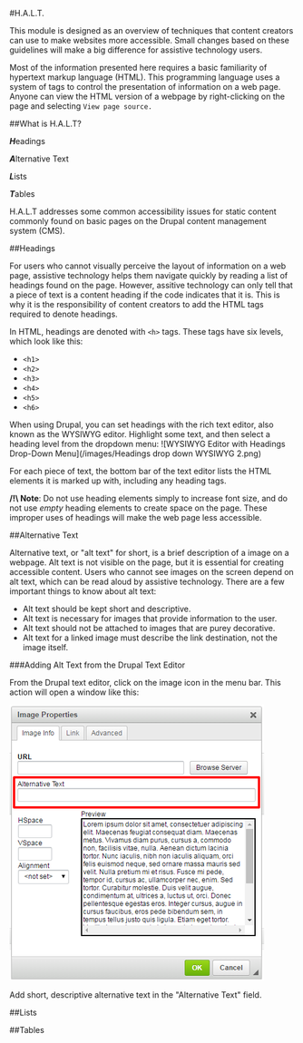 #H.A.L.T.

This module is designed as an overview of techniques that content creators can use to make websites more accessible.
Small changes based on these guidelines will make a big difference for assistive technology users. 

Most of the information presented here requires a basic familiarity of hypertext markup language (HTML). This programming language
uses a system of tags to control the presentation of information on a web page. Anyone can view the HTML version of a webpage by
right-clicking on the page and selecting `View page source.`

##What is H.A.L.T?

***H***eadings

***A***lternative Text

***L***ists

***T***ables

H.A.L.T addresses some common accessibility issues for static content commonly found on basic pages on the Drupal content management
system (CMS). 

##Headings

For users who cannot visually perceive the layout of information on a web page, assistive technology helps them navigate quickly by reading a list of headings found on the page. However, assitive technology can only tell that a piece of text is a content heading if the code indicates that it is. This is why it is the responsibility of content creators to add the HTML tags required to denote headings. 

In HTML, headings are denoted with `<h>` tags. These tags have six levels, which look like this: 
* `<h1>`
* `<h2>`
* `<h3>`
* `<h4>`
* `<h5>`
* `<h6>`

When using Drupal, you can set headings with the rich text editor, also known as the WYSIWYG editor. Highlight some text, and then select a heading level from the dropdown menu:
![WYSIWYG Editor with Headings Drop-Down Menu](/images/Headings drop down WYSIWYG 2.png)

For each piece of text, the bottom bar of the text editor lists the HTML elements it is marked up with, including any heading tags.

**/!\ Note**: Do not use heading elements simply to increase font size, and do not use *empty* heading elements to create space on the page. These improper uses of headings will make the web page less accessible. 

##Alternative Text

Alternative text, or "alt text" for short, is a brief description of a image on a webpage. Alt text is not visible on the page, but it is essential for creating accessible content. Users who cannot see images on the screen depend on alt text, which can be read aloud by assistive technology. There are a few important things to know about alt text:
* Alt text should be kept short and descriptive.
* Alt text is necessary for images that provide information to the user. 
* Alt text should not be attached to images that are purey decorative. 
* Alt text for a linked image must describe the link destination, not the image itself. 

###Adding Alt Text from the Drupal Text Editor

From the Drupal text editor, click on the image icon in the menu bar. This action will open a window like this: 

![WYSIWYG image properties window](/images/alt-text-wysiwyg.png)

Add short, descriptive alternative text in the "Alternative Text" field.

##Lists

##Tables
